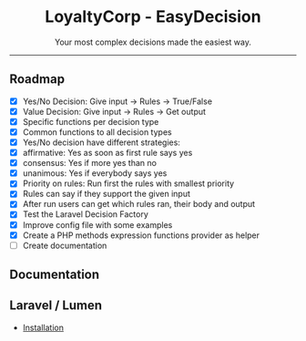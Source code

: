 <div align="center">
    <h1>LoyaltyCorp - EasyDecision</h1>
    <p>Your most complex decisions made the easiest way.</p>
</div>

---

## Roadmap

- [x] Yes/No Decision: Give input -> Rules -> True/False
- [x] Value Decision: Give input -> Rules -> Get output
- [x] Specific functions per decision type
- [x] Common functions to all decision types
- [x] Yes/No decision have different strategies:
- [x] affirmative: Yes as soon as first rule says yes
- [x] consensus: Yes if more yes than no
- [x] unanimous: Yes if everybody says yes
- [x] Priority on rules: Run first the rules with smallest priority
- [x] Rules can say if they support the given input
- [x] After run users can get which rules ran, their body and output
- [x] Test the Laravel Decision Factory
- [x] Improve config file with some examples
- [x] Create a PHP methods expression functions provider as helper
- [ ] Create documentation

## Documentation

## Laravel / Lumen

- [Installation](docs/laravel_install.md)
